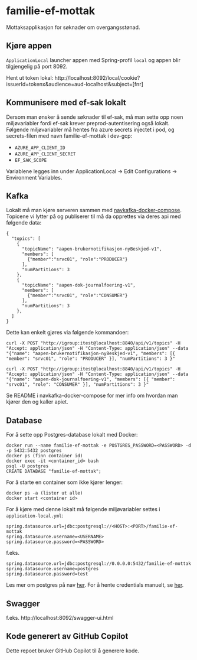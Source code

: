 # familie-ef-mottak

Mottaksapplikasjon for søknader om overgangsstønad.

## Kjøre appen

`ApplicationLocal` launcher appen med Spring-profil `local` og appen blir tilgjengelig på port 8092.

Hent ut token lokal:
http://localhost:8092/local/cookie?issuerId=tokenx&audience=aud-localhost&subject=[fnr]

## Kommunisere med ef-sak lokalt

Dersom man ønsker å sende søknader til ef-sak, må man sette opp noen miljøvariabler fordi ef-sak krever
preprod-autentisering også lokalt. Følgende miljøvariabler må hentes fra azure secrets injectet i pod, og secrets-filen
med navn familie-ef-mottak i dev-gcp:

* `AZURE_APP_CLIENT_ID`
* `AZURE_APP_CLIENT_SECRET`
* `EF_SAK_SCOPE`

Variablene legges inn under ApplicationLocal -> Edit Configurations -> Environment Variables.

## Kafka
Lokalt må man kjøre serveren sammen med [navkafka-docker-compose](https://github.com/navikt/navkafka-docker-compose). Topicene vi lytter på og publiserer til må da opprettes via deres api med følgende data:

```
{
  "topics": [
    {
      "topicName": "aapen-brukernotifikasjon-nyBeskjed-v1",
      "members": [
        {"member":"srvc01", "role":"PRODUCER"}
      ],
      "numPartitions": 3
    },
    {
      "topicName": "aapen-dok-journalfoering-v1",
      "members": [
        {"member":"srvc01", "role":"CONSUMER"}
      ],
      "numPartitions": 3
    },
  ]
}
```
Dette kan enkelt gjøres via følgende kommandoer:

```
curl -X POST "http://igroup:itest@localhost:8840/api/v1/topics" -H "Accept: application/json" -H "Content-Type: application/json" --data "{"name": "aapen-brukernotifikasjon-nyBeskjed-v1", "members": [{ "member": "srvc01", "role": "PRODUCER" }], "numPartitions": 3 }"

curl -X POST "http://igroup:itest@localhost:8840/api/v1/topics" -H "Accept: application/json" -H "Content-Type: application/json" --data "{"name": "aapen-dok-journalfoering-v1", "members": [{ "member": "srvc01", "role": "CONSUMER" }], "numPartitions": 3 }"
```
Se README i navkafka-docker-compose for mer info om hvordan man kjører den og kaller apiet.

## Database

For å sette opp Postgres-database lokalt med Docker:
```
docker run --name familie-ef-mottak -e POSTGRES_PASSWORD=<PASSWORD> -d -p 5432:5432 postgres
docker ps (finn container id)
docker exec -it <container_id> bash
psql -U postgres
CREATE DATABASE "familie-ef-mottak";
```

For å starte en container som ikke kjører lenger:
```
docker ps -a (lister ut alle)
docker start <container id>
```

For å kjøre med denne lokalt må følgende miljøvariabler settes i `application-local.yml`:
```
spring.datasource.url=jdbc:postgresql://<HOST>:<PORT>/familie-ef-mottak
spring.datasource.username=<USERNAME>
spring.datasource.password=<PASSWORD>
```
f.eks. 
```
spring.datasource.url=jdbc:postgresql://0.0.0.0:5432/familie-ef-mottak
spring.datasource.username=postgres
spring.datasource.password=test
``` 

Les mer om postgres på nav [her](https://github.com/navikt/utvikling/blob/master/PostgreSQL.md). For å hente credentials manuelt, 
se [her](https://github.com/navikt/utvikling/blob/master/Vault.md). 

## Swagger 
f.eks. http://localhost:8092/swagger-ui.html

## Kode generert av GitHub Copilot

Dette repoet bruker GitHub Copilot til å generere kode.
